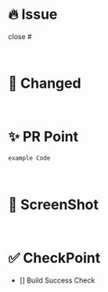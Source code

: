 <!-- 

Title: [prefix] #이슈번호 - 이슈 내용

Prefix

[Add]: 기능과 무관한 코드 추가 (라이브러리 추가, 유틸리티 함수 추가 등)
[Chore]: 그 이외의 잡일/ 버전 코드 수정, 패키지 구조 변경, 파일 이동, 파일이름 변경
[Comment]: 필요한 주석 추가 및 변경
[Del]: 쓸모없는 코드, 주석 삭제
[Design]: 뷰 구현 (UI 관련 코드 추가 및 수정)
[Docs]: README나 WIKI 등의 문서 개정
[Feat]: 새로운 기능 구현
[Fix]: 버그, 오류 해결, 코드 수정
[Merge]: 머지
[Refactor]: 전면 수정이 있을 때 사용합니다
[Remove]: 파일 삭제
[Setting]: 프로젝트 세팅 및 전반적 기능
[Test]: 테스트 코드

-->

# 🔥 Issue
<!-- 작업한 이슈번호를 # 뒤에 붙여주세요. -->
<!-- 종료키워드 close, closes, closed- fix, fixes, fixed- resolve, resolves, resolved -->
close #

<br/>

# 📲 Changed
<!-- 주요 작업 내용이나 리뷰어에게 알릴 메세지를 써주세요 -->

<br/>

# ✨ PR Point
<!-- 주요 코드를 써주세요 -->

```swift
example Code
```

<br/>

# 📘 ScreenShot
<!-- 큰 이미지, png 짜를때 재사용하세요.
<img src = "이미지_주소" width = "50%" height = "50%">
-->

<br/>

# ✅ CheckPoint

- [] Build Success Check

<br/>

